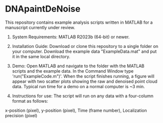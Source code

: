 # DNApaintDeNoise

This repository contains example analysis scripts written in MATLAB for a manuscript currently under review.

1. System Requirements: 
MATLAB R2023b (64-bit) or newer.

2. Installation Guide: 
Download or clone this repository to a single folder on your computer. Download the example data "ExampleData.mat" and put it in the same local directory. 

3. Demo:
Open MATLAB and navigate to the folder with the MATLAB scripts and the example data.
In the Command Window type 'run("ExampleCode.m")'.
When the script finishes running, a figure will appear with two scatter plots showing the raw and denoised point cloud data.
Typical run time for a demo on a normal computer is ~3 min.

5. Instructions for use:
The script will run on any data with a four-column format as follows: 

x-position (pixel), y-position (pixel), Time (frame number), Localization precision (pixel)
